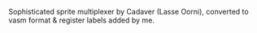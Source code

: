 Sophisticated sprite multiplexer by Cadaver (Lasse Oorni), converted
to vasm format & register labels added by me.
